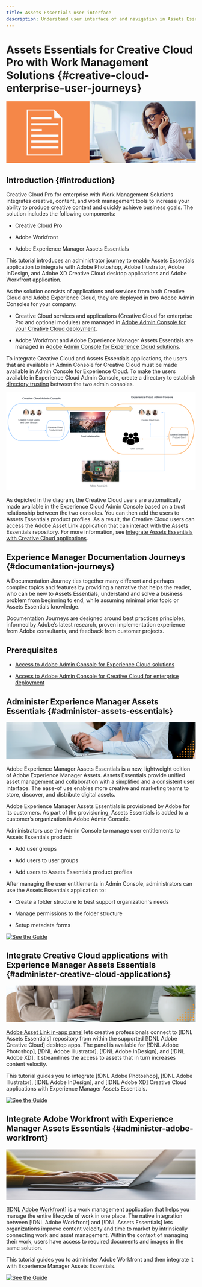 ```yaml
---
title: Assets Essentials user interface
description: Understand user interface of and navigation in Assets Essentials.
---
```


# Assets Essentials for Creative Cloud Pro with Work Management Solutions {#creative-cloud-enterprise-user-journeys}

![Preference to switch dark and light theme](assets/cce-next-admin-journey.png)

## Introduction {#introduction}

Creative Cloud Pro for enterprise with Work Management Solutions integrates creative, content, and work management tools to increase your ability to produce creative content and quickly achieve business goals. The solution includes the following components:

* Creative Cloud Pro

* Adobe Workfront

* Adobe Experience Manager Assets Essentials

This tutorial introduces an administrator journey to enable Assets Essentials application to integrate with Adobe Photoshop, Adobe Illustrator, Adobe InDesign, and Adobe XD Creative Cloud desktop applications and Adobe Workfront application. 

As the solution consists of applications and services from both Creative Cloud and Adobe Experience Cloud, they are deployed in two Adobe Admin Consoles for your company:

* Creative Cloud services and applications (Creative Cloud for enterprise Pro and optional modules) are managed in [Adobe Admin Console for your Creative Cloud deployment](https://chl-author-preview.corp.adobe.com/content/help/en/enterprise/admin-guide.html). 

* Adobe Workfront and Adobe Experience Manager Assets Essentials are managed in [Adobe Admin Console for Experience Cloud solutions](https://experienceleague.adobe.com/docs/core-services/interface/administration/admin-getting-started.html).

To integrate Creative Cloud and Assets Essentials applications, the users that are available in Admin Console for Creative Cloud must be made available in Admin Console for Experience Cloud. To make the users available in Experience Cloud Admin Console, create a directory to establish [directory trusting](https://helpx.adobe.com/enterprise/using/set-up-identity.html#directory-trusting) between the two admin consoles.

![Creative Cloud Users](assets/creative-cloud-users.svg)

As depicted in the diagram, the Creative Cloud users are automatically made available in the Experience Cloud Admin Console based on a trust relationship between the two consoles. You can then add the users to Assets Essentials product profiles. As a result, the Creative Cloud users can access the Adobe Asset Link application that can interact with the Assets Essentials repository. For more information, see [Integrate Assets Essentials with Creative Cloud applications](integrate-assets-essentials-creative-cloud.md).

## Experience Manager Documentation Journeys {#documentation-journeys}

A Documentation Journey ties together many different and perhaps complex topics and features by providing a narrative that helps the reader, who can be new to  Assets Essentials, understand and solve a business problem from beginning to end, while assuming minimal prior topic or Assets Essentials knowledge.

Documentation Journeys are designed around best practices principles, informed by Adobe’s latest research, proven implementation experience from Adobe consultants, and feedback from customer projects.

## Prerequisites

* [Access to Adobe Admin Console for Experience Cloud solutions](https://experienceleague.adobe.com/docs/core-services/interface/administration/admin-getting-started.html)

* [Access to Adobe Admin Console for Creative Cloud for enterprise deployment](https://helpx.adobe.com/enterprise/admin-guide.html)

## Administer Experience Manager Assets Essentials {#administer-assets-essentials}

![Preference to switch dark and light theme](assets/cce-next-banner-2.png)

Adobe Experience Manager Assets Essentials is a new, lightweight edition of Adobe Experience Manager Assets. Assets Essentials provide unified asset management and collaboration with a simplified and a consistent user interface. The ease-of use enables more creative and marketing teams to store, discover, and distribute digital assets.

Adobe Experience Manager Assets Essentials is provisioned by Adobe for its customers. As part of the provisioning, Assets Essentials is added to a customer’s organization in Adobe Admin Console. 

Administrators use the Admin Console to manage user entitlements to Assets Essentials product:

* Add user groups

* Add users to user groups

* Add users to Assets Essentials product profiles

After managing the user entitlements in Admin Console, administrators can use the Assets Essentials application to:

* Create a folder structure to best support organization's needs

* Manage permissions to the folder structure

* Setup metadata forms

[![See the Guide](https://helpx.adobe.com/content/dam/help/en/marketing-cloud/how-to/digital-foundation/_jcr_content/main-pars/image_1250343773/see-the-guide-sm.png)](adminster-aem-assets-essentials.md)

## Integrate Creative Cloud applications with Experience Manager Assets Essentials {#administer-creative-cloud-applications}

![Preference to switch dark and light theme](assets/integrate-cc-ae.png)

[Adobe Asset Link in-app panel](https://www.adobe.com/creativecloud/business/enterprise/adobe-asset-link.html) lets creative professionals connect to [!DNL Assets Essentials] repository from within the supported [!DNL Adobe Creative Cloud] desktop apps. The panel is available for [!DNL Adobe Photoshop], [!DNL Adobe Illustrator], [!DNL Adobe InDesign], and [!DNL Adobe XD]. It streamlines the access to assets that in turn increases content velocity.

This tutorial guides you to integrate [!DNL Adobe Photoshop], [!DNL Adobe Illustrator], [!DNL Adobe InDesign], and [!DNL Adobe XD] Creative Cloud applications with Experience Manager Assets Essentials.

[![See the Guide](https://helpx.adobe.com/content/dam/help/en/marketing-cloud/how-to/digital-foundation/_jcr_content/main-pars/image_1250343773/see-the-guide-sm.png)](integrate-assets-essentials-workfront.md)

## Integrate Adobe Workfront with Experience Manager Assets Essentials {#administer-adobe-workfront}

![Preference to switch dark and light theme](assets/cce-next-banner-1.jpeg)

[[!DNL Adobe Workfront]](https://www.workfront.com/) is a work management application that helps you manage the entire lifecycle of work in one place. The native integration between [!DNL Adobe Workfront] and [!DNL Assets Essentials] lets organizations improve content velocity and time to market by intrinsically connecting work and asset management. Within the context of managing their work, users have access to required documents and images in the same solution.

This tutorial guides you to administer Adobe Workfront and then integrate it with Experience Manager Assets Essentials.

[![See the Guide](https://helpx.adobe.com/content/dam/help/en/marketing-cloud/how-to/digital-foundation/_jcr_content/main-pars/image_1250343773/see-the-guide-sm.png)](integrate-assets-essentials-creative-cloud.md)


